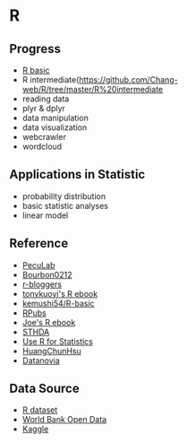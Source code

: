 # R

 
## Progress

 * [R basic](https://github.com/Chang-web/R/tree/master/R%20basic)
 * R intermediate(https://github.com/Chang-web/R/tree/master/R%20intermediate
 * reading data
 * plyr & dplyr
 * data manipulation
 * data visualization
 * webcrawler
 * wordcloud
 
## Applications in Statistic
 
 * probability distribution
 * basic statistic analyses
 * linear model

## Reference

 * [PecuLab](https://www.peculab.org/category/courses/)
 * [Bourbon0212](https://github.com/Bourbon0212/NTU-CS-X)
 * [r-bloggers](https://www.r-bloggers.com/)
 * [tonykuoyj's R ebook](https://bookdown.org/tonykuoyj/eloquentr/)
 * [kemushi54/R-basic](https://github.com/kemushi54/R-basic)
 * [RPubs](https://rpubs.com/)
 * [Joe's R ebook](https://joe11051105.gitbooks.io/r_basic/content/)
 * [STHDA](http://www.sthda.com/english/)
 * [Use R for Statistics](https://sites.google.com/site/rlearningsite/)
 * [HuangChunHsu](https://github.com/HuangChunHsu/Data-Science-Programming)
 * [Datanovia](https://www.datanovia.com/en/)
 
## Data Source

 * [R dataset](https://stat.ethz.ch/R-manual/R-devel/library/datasets/html/)
 * [World Bank Open Data](https://data.worldbank.org/)
 * [Kaggle](https://www.kaggle.com/)

